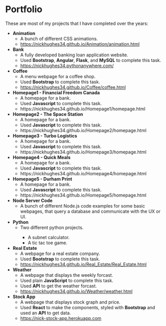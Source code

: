 <h1>Portfolio</h1>
These are most of my projects that I have completed over the years:
<ul>

<li><b>Animation</b>
<ul>
<li>A bunch of different CSS animations.</li>
<li><a href="https://nickhughes34.github.io/Animation/animation.html">https://nickhughes34.github.io/Animation/animation.html</a></li>
</ul>
</li>

<li><b>Bank</b>
<ul>
<li>A fully developed banking loan application website.</li>
<li>Used <b>Bootstrap</b>, <b>Angular</b>, <b>Flask</b>, and <b>MySQL</b> to complete this task.</li>
<li><a href="https://nickhughes34.pythonanywhere.com/">https://nickhughes34.pythonanywhere.com/</a></li>
</ul>
</li>

<li><b>Coffee</b>
<ul>
<li>A menu webpage for a coffee shop.</li>
<li>Used <b>Bootstrap</b> to complete this task.</li>
<li><a href="https://nickhughes34.github.io/Coffee/coffee.html">https://nickhughes34.github.io/Coffee/coffee.html</a></li>
</ul>
</li>

<li><b>Homepage1 - Financial Freedom Canada</b>
<ul>
<li>A homepage for a bank.</li>
<li>Used <b>Javascript</b> to complete this task.</li>
<li><a https://nickhughes34.github.io/Homepage1/homepage.html">https://nickhughes34.github.io/Homepage1/homepage.html</a></li>
</ul>
</li>

<li><b>Homepage2 - The Space Station</b>
<ul>
<li>A homepage for a bank.</li>
<li>Used <b>Javascript</b> to complete this task.</li>
<li><a https://nickhughes34.github.io/Homepage2/homepage.html">https://nickhughes34.github.io/Homepage2/homepage.html</a></li>
</ul>
</li>

<li><b>Homepage3 - Turbo Logistics</b>
<ul>
<li>A homepage for a bank.</li>
<li>Used <b>Javascript</b> to complete this task.</li>
<li><a https://nickhughes34.github.io/Homepage3/homepage.html">https://nickhughes34.github.io/Homepage3/homepage.html</a></li>
</ul>
</li>

<li><b>Homepage4 - Quick Meals</b>
<ul>
<li>A homepage for a bank.</li>
<li>Used <b>Javascript</b> to complete this task.</li>
<li><a https://nickhughes34.github.io/Homepage4/homepage.html">https://nickhughes34.github.io/Homepage4/homepage.html</a></li>
</ul>
</li>

<li><b>Homepage5 - Durham Print</b>
<ul>
<li>A homepage for a bank.</li>
<li>Used <b>Javascript</b> to complete this task.</li>
<li><a https://nickhughes34.github.io/Homepage5/homepage.html">https://nickhughes34.github.io/Homepage5/homepage.html</a></li>
</ul>
</li>

<li><b>Node Server Code</b>
<ul>
<li>A bunch of different Node.js code examples for some basic webpages, that query a database and communicate with the UX or UI.</li>
</ul>
</li>

<li><b>Python</b>
<ul>
<li>Two different python projects.</li>
<ul>
<li>A subnet calculator.</li>
<li>A tic tac toe game.</li>
</ul>
</ul>
</li>

<li><b>Real Estate</b>
<ul>
<li>A webpage for a real estate company.</li>
<li>Used <b>Bootstrap</b> to complete this task.</li>
<li><a href="https://nickhughes34.github.io/Real_Estate/Real_Estate.html">https://nickhughes34.github.io/Real_Estate/Real_Estate.html</a></li>
</ul>
</li>

<li><b>Weather</b>
<ul>
<li>A webpage that displays the weekly forcast.</li>
<li>Used plain <b>JavaScript</b> to complete this task.</li>
<li>Used <b>API</b> to get the weather forcast.</li>
<li><a href="https://nickhughes34.github.io/Weather/weather.html">https://nickhughes34.github.io/Weather/weather.html</a></li>
</ul>
</li>

<li><b>Stock App</b>
<ul>
<li>A webpage that displays stock graph and price.</li>
<li>Used <b>React</b> to make the components, styled with <b>Bootstrap</b> and used an <b>API</b> to get data.</li>
<li><a href="https://nick-stock-app.herokuapp.com">https://nick-stock-app.herokuapp.com</a></li>
</ul>
</li>


</ul>
  
